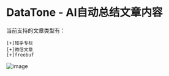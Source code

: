 # DataTone - AI自动总结文章内容

当前支持的文章类型有：
```
[+]知乎专栏
[+]微信文章
[+]freebuf
```

![image](https://github.com/soryecker/DataTone/assets/46450756/83fceb07-cd65-49a3-9dab-b0e473746560)
